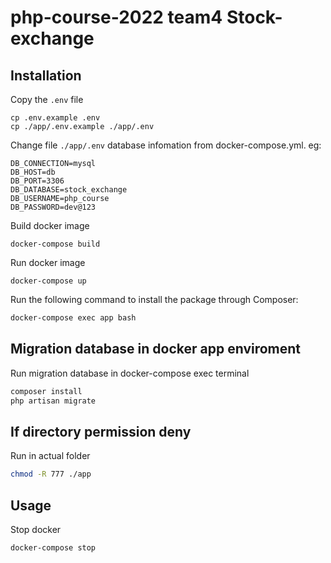 # php-course-2022 team4 Stock-exchange

## Installation

Copy the `.env` file

```
cp .env.example .env
cp ./app/.env.example ./app/.env
```

Change file `./app/.env` database infomation from docker-compose.yml. eg:
```
DB_CONNECTION=mysql
DB_HOST=db
DB_PORT=3306
DB_DATABASE=stock_exchange
DB_USERNAME=php_course
DB_PASSWORD=dev@123
```


Build docker image

```
docker-compose build
```

Run docker image

```
docker-compose up
```

Run the following command to install the package through Composer:

```bash
docker-compose exec app bash
```

## Migration database in docker app enviroment
Run migration database in docker-compose exec terminal

```bash
composer install
php artisan migrate
```

## If directory permission deny
Run in actual folder
```bash
chmod -R 777 ./app
```

## Usage

Stop docker

```
docker-compose stop
```

